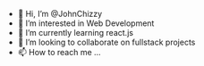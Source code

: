 - 👋 Hi, I’m @JohnChizzy
- 👀 I’m interested in Web Development 
- 🌱 I’m currently learning react.js 
- 💞️ I’m looking to collaborate on fullstack projects 
- 📫 How to reach me ...

<!---
JohnChizzy/JohnChizzy is a ✨ special ✨ repository because its `README.md` (this file) appears on your GitHub profile.
You can click the Preview link to take a look at your changes.
--->
